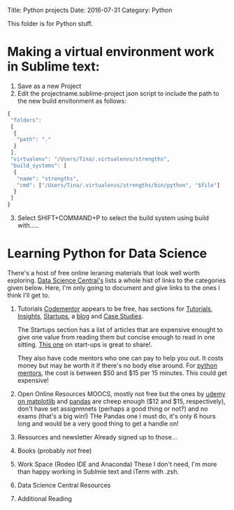 Title: Python projects
Date: 2016-07-31
Category: Python

This folder is for Python stuff.

# Making a virtual environment work in Sublime text:

1. Save as a new Project
2. Edit the projectname.sublime-project json script to include the path to the new build envitonment as follows:

``` javascript
{
 "folders":
 [
  {
   "path": "."
  }
 ],
 "virtualenv": "/Users/Tina/.virtualenvs/strengths",
 "build_systems": [
  {
   "name": "strengths",
   "cmd": ["/Users/Tina/.virtualenvs/strengths/bin/python", "$file"]
  }
 ] 
}
```
3. Select SHIFT+COMMAND+P to select the build system using build with.....

# Learning Python for Data Science
There's a host of free online leraning materials that look well worth exploring.
[Data Science Central's](http://www.datasciencecentral.com/profiles/blogs/learning-python-for-data-science) lists a whole hist of links to the categories given below. Here, I'm only going to document and give links to the ones I think I'll get to.
1. Tutorials
    [Codementor](https://www.codementor.io/startups/tutorial) appears to be free, has sections for [Tutorials](https://www.codementor.io/tutorial), [Insights](https://www.codementor.io/learn-programming), [Startups](https://www.codementor.io/startups/tutorial), a [blog](https://www.codementor.io/blog) and [Case Studies](https://www.codementor.io/success-stories).
    
    The Startups section has a list of articles that are expensive enought to give one value from reading them but concise enough to read in one sitting. [This one](https://www.codementor.io/startups/tutorial/developer-guide-to-launching-a-startup-marketing-101) on start-ups is great to share!.

    They also have code mentors who one can pay to help you out.
    It costs money but may be worth it if there's no body else around. For [python mentors](https://www.codementor.io/python-experts), the cost is between $50 and $15 per 15 minutes. This could get expensive!

2. Open Online Resources
    MOOCS, mostly not free but the ones by [udemy on matplotlib](https://www.udemy.com/data-visualization-with-python-and-matplotlib/?siteID=OyHlmBp2G0c-.mew2nb1tZlughhOlrk9wg&LSNPUBID=OyHlmBp2G0c) and [pandas](https://www.udemy.com/data-analysis-with-python-and-pandas/?siteID=OyHlmBp2G0c-Z6IUOHV0hSLSK3Hag30vXw&LSNPUBID=OyHlmBp2G0c) are cheep enough ($12 and $15, respectively), don't have set assignmnets (perhaps a good thing or not?) and no exams (that's a big win!) THe Pandas one I must do, it's only 6 hours long and would be a very good thing to get a handle on!
3. Resources and newsletter
Already signed up to those...
4. Books (probably _not_ free)
5. Work Space (Rodeo IDE and Anaconda)
These I don't need, I'm more than happy working in Sublmie text and iTerm with .zsh.
6. Data Science Central Resources
7. Additional Reading